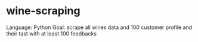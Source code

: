 # wine-scraping
Language: Python
Goal: scrape all wines data and 100 customer profile and their tast with at least 100 feedbacks
